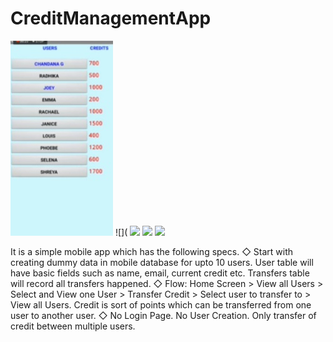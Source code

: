 # CreditManagementApp

![](IMG_20200704_002055.jpg) 
![](
![](https://github.com/Ayesha-tech/CreditManagementApp/blob/master/3.png)
![](https://github.com/Ayesha-tech/CreditManagementApp/blob/master/4.png)
![](https://github.com/Ayesha-tech/CreditManagementApp/blob/master/5.png)


It is a simple mobile app which has the following specs.
◇ Start with creating dummy data in mobile database 
for upto 10 users. User table will have basic fields such as 
name, email, current credit etc. Transfers table will record all 
transfers happened.
◇ Flow: Home Screen > View all Users > Select and View one 
User > Transfer Credit > Select user to transfer to > View all 
Users. Credit is sort of points which can be transferred from 
one user to another user. 
◇ No Login Page. No User Creation. Only transfer of credit 
between multiple users.
